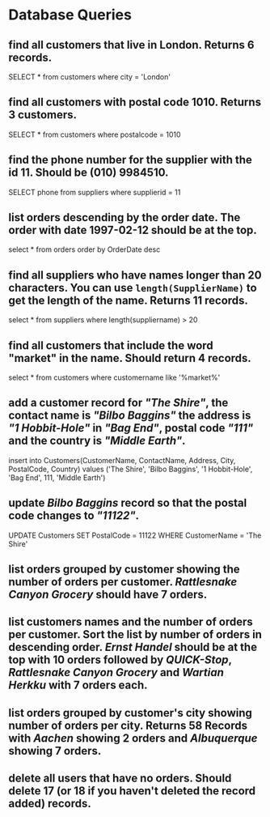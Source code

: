 # Database Queries

## find all customers that live in London. Returns 6 records.

SELECT * from customers where city = 'London'

## find all customers with postal code 1010. Returns 3 customers.

SELECT * from customers where postalcode = 1010

## find the phone number for the supplier with the id 11. Should be (010) 9984510.

SELECT phone from suppliers where supplierid = 11

## list orders descending by the order date. The order with date 1997-02-12 should be at the top.

select * from orders order by OrderDate desc

## find all suppliers who have names longer than 20 characters. You can use `length(SupplierName)` to get the length of the name. Returns 11 records.

select * from suppliers where length(suppliername) > 20

## find all customers that include the word "market" in the name. Should return 4 records.

select * from customers
where customername like '%market%'

## add a customer record for _"The Shire"_, the contact name is _"Bilbo Baggins"_ the address is _"1 Hobbit-Hole"_ in _"Bag End"_, postal code _"111"_ and the country is _"Middle Earth"_.

insert into Customers(CustomerName, ContactName, Address, City, PostalCode, Country)
values ('The Shire', 'Bilbo Baggins', '1 Hobbit-Hole', 'Bag End', 111, 'Middle Earth')

## update _Bilbo Baggins_ record so that the postal code changes to _"11122"_.

UPDATE Customers
SET PostalCode = 11122
WHERE CustomerName = 'The Shire'

## list orders grouped by customer showing the number of orders per customer. _Rattlesnake Canyon Grocery_ should have 7 orders.



## list customers names and the number of orders per customer. Sort the list by number of orders in descending order. _Ernst Handel_ should be at the top with 10 orders followed by _QUICK-Stop_, _Rattlesnake Canyon Grocery_ and _Wartian Herkku_ with 7 orders each.



## list orders grouped by customer's city showing number of orders per city. Returns 58 Records with _Aachen_ showing 2 orders and _Albuquerque_ showing 7 orders.



## delete all users that have no orders. Should delete 17 (or 18 if you haven't deleted the record added) records.


